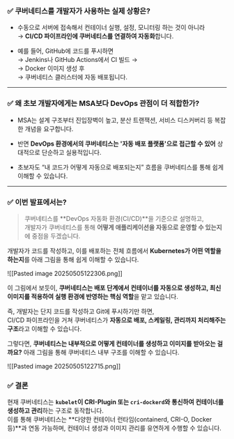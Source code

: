 ### ✅ 쿠버네티스를 개발자가 사용하는 실제 상황은?

- 수동으로 서버에 접속해서 컨테이너 실행, 설정, 모니터링 하는 것이 아니라  
    → **CI/CD 파이프라인에 쿠버네티스를 연결하여 자동화**합니다.
    
- 예를 들어, GitHub에 코드를 푸시하면  
    → Jenkins나 GitHub Actions에서 CI 빌드 →  
    → Docker 이미지 생성 후  
    → 쿠버네티스 클러스터에 자동 배포됩니다.
    

---

### ✅ 왜 초보 개발자에게는 MSA보다 DevOps 관점이 더 적합한가?

- MSA는 설계 구조부터 진입장벽이 높고, 분산 트랜잭션, 서비스 디스커버리 등 복잡한 개념을 요구합니다.
    
- 반면 **DevOps 환경에서의 쿠버네티스는 '자동 배포 플랫폼'으로 접근할 수 있어** 상대적으로 단순하고 실용적입니다.
    
- 초보자도 “내 코드가 어떻게 자동으로 배포되는지” 흐름을 쿠버네티스를 통해 쉽게 이해할 수 있습니다.
    

---

### ✅ 이번 발표에서는?

> 쿠버네티스를 **DevOps 자동화 환경(CI/CD)**을 기준으로 설명하고,  
> 개발자가 쿠버네티스를 통해 **어떻게 애플리케이션을 자동으로 운영할 수 있는지**에 중점을 두겠습니다.


개발자가 코드를 작성하고, 이를 배포하는 전체 흐름에서 **Kubernetes가 어떤 역할을 하는지**를 아래 그림을 통해 쉽게 이해할 수 있습니다.

![[Pasted image 20250505122306.png]]

이 그림에서 보듯이, **쿠버네티스는 배포 단계에서 컨테이너를 자동으로 생성하고, 최신 이미지를 적용하여 실행 환경에 반영하는 핵심 역할**을 맡고 있습니다.

즉, 개발자는 단지 코드를 작성하고 Git에 푸시하기만 하면,  
CI/CD 파이프라인을 거쳐 쿠버네티스가 **자동으로 배포, 스케일링, 관리까지 처리해주는 구조**라고 이해할 수 있습니다.

그렇다면, **쿠버네티스는 내부적으로 어떻게 컨테이너를 생성하고 이미지를 받아오는 걸까요?**
아래 그림을 통해 쿠버네티스 내부 구조를 이해할 수 있습니다.

![[Pasted image 20250505122715.png]]

### ✅ 결론

현재 쿠버네티스는 **`kubelet`이 CRI-Plugin 또는 `cri-dockerd`와 통신하여 컨테이너를 생성하고 관리**하는 구조로 동작합니다.  
이를 통해 쿠버네티스는 **다양한 컨테이너 런타임(containerd, CRI-O, Docker 등)**과 연동 가능하며, 컨테이너 생성과 이미지 관리를 유연하게 수행할 수 있습니다.